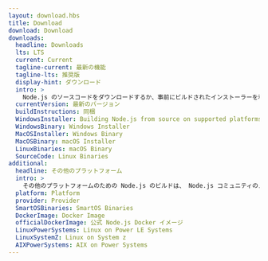 ```yaml
---
layout: download.hbs
title: Download
download: Download
downloads:
  headline: Downloads
  lts: LTS
  current: Current
  tagline-current: 最新の機能
  tagline-lts: 推奨版
  display-hint: ダウンロード
  intro: >
    Node.js のソースコードをダウンロードするか、事前にビルドされたインストーラーを利用して、今日から開発を始めましょう。
  currentVersion: 最新のバージョン
  buildInstructions: 同梱
  WindowsInstaller: Building Node.js from source on supported platforms
  WindowsBinary: Windows Installer
  MacOSInstaller: Windows Binary
  MacOSBinary: macOS Installer
  LinuxBinaries: macOS Binary
  SourceCode: Linux Binaries
additional:
  headline: その他のプラットフォーム
  intro: >
    その他のプラットフォームのための Node.js のビルドは、 Node.js コミュニティのメンバーによってメンテナンスされています。これらは Node.js のコアチームによってサポートされていません。また、最新の Node.js のリリースと同じ状態ではないかもしれないことにご注意ください。
  platform: Platform
  provider: Provider
  SmartOSBinaries: SmartOS Binaries
  DockerImage: Docker Image
  officialDockerImage: 公式 Node.js Docker イメージ
  LinuxPowerSystems: Linux on Power LE Systems
  LinuxSystemZ: Linux on System z
  AIXPowerSystems: AIX on Power Systems
---
```


